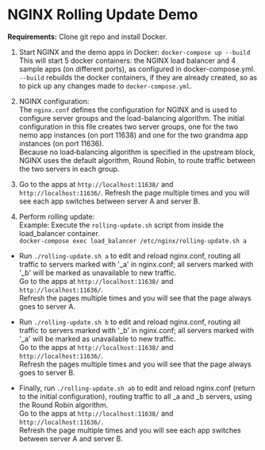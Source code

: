 # NGINX Rolling Update Demo

**Requirements:** Clone git repo and install Docker.

1. Start NGINX and the demo apps in Docker: `docker-compose up --build`  
This will start 5 docker containers: the NGINX load balancer and 4 sample apps (on different ports), as configured in docker-compose.yml.  
`--build` rebuilds the docker containers, if they are already created, so as to pick up any changes made to `docker-compose.yml`.

1. NGINX configuration:  
The `nginx.conf` defines the configuration for NGINX and is used to configure server groups and the load-balancing algorithm. The initial configuration in this file creates two server groups, one for the two nemo app instances (on port 11638) and one for the two grandma app instances (on port 11636).  
Because no load‑balancing algorithm is specified in the upstream block, NGINX uses the default algorithm, Round Robin, to route traffic between the two servers in each group.  

1. Go to the apps at `http://localhost:11638/` and `http://localhost:11636/`. Refresh the page multiple times and you will see each app switches between server A and server B.

1. Perform rolling update:  
Example: Execute the `rolling-update.sh` script from inside the load_balancer container.  
`docker-compose exec load_balancer /etc/nginx/rolling-update.sh a` 

- Run `./rolling-update.sh a` to edit and reload nginx.conf, routing all traffic to servers marked with '_a' in nginx.conf; all servers marked with '_b' will be marked as unavailable to new traffic.  
Go to the apps at `http://localhost:11638/` and `http://localhost:11636/`.  
Refresh the pages multiple times and you will see that the page always goes to server A.

- Run `./rolling-update.sh b` to edit and reload nginx.conf, routing all traffic to servers marked with '_b' in nginx.conf; all servers marked with '_a' will be marked as unavailable to new traffic.  
Go to the apps at `http://localhost:11638/` and `http://localhost:11636/`.  
Refresh the pages multiple times and you will see that the page always goes to server B.

- Finally, run `./rolling-update.sh ab` to edit and reload nginx.conf (return to the initial configuration), routing traffic to all _a and _b servers, using the Round Robin algorithm.  
Go to the apps at `http://localhost:11638/` and `http://localhost:11636/`.  
Refresh the page multiple times and you will see each app switches between server A and server B.

